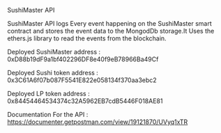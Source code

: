 SushiMaster API

SushiMaster API logs Every event happening on the SushiMaster smart contract and stores the event data to the MongodDb storage.It Uses the ethers.js library to read the events from the blockchain.


Deployed SushiMaster address : 0xD88b19dF9a1bf402296DF8e40f9eB78966Ba49Cf

Deployed Sushi token address : 0x3C61A6f07b087F5541E822e058134f370aa3ebc2

Deployed LP token address : 0x84454464534374c32A5962EB7cdB5446F018AE81

Documentation For the API  : https://documenter.getpostman.com/view/19121870/UVyq1xTR